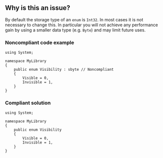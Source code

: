 ## Why is this an issue?
 
By default the storage type of an `enum` is `Int32`. In most cases it is not necessary to change this. In particular you will not achieve any performance gain by using a smaller data type (e.g. `Byte`) and may limit future uses.
 
### Noncompliant code example

    using System;
    
    namespace MyLibrary
    {
        public enum Visibility : sbyte // Noncompliant
        {
            Visible = 0,
            Invisible = 1,
        }
    }

### Compliant solution

    using System;
    
    namespace MyLibrary
    {
        public enum Visibility
        {
            Visible = 0,
            Invisible = 1,
        }
    }
